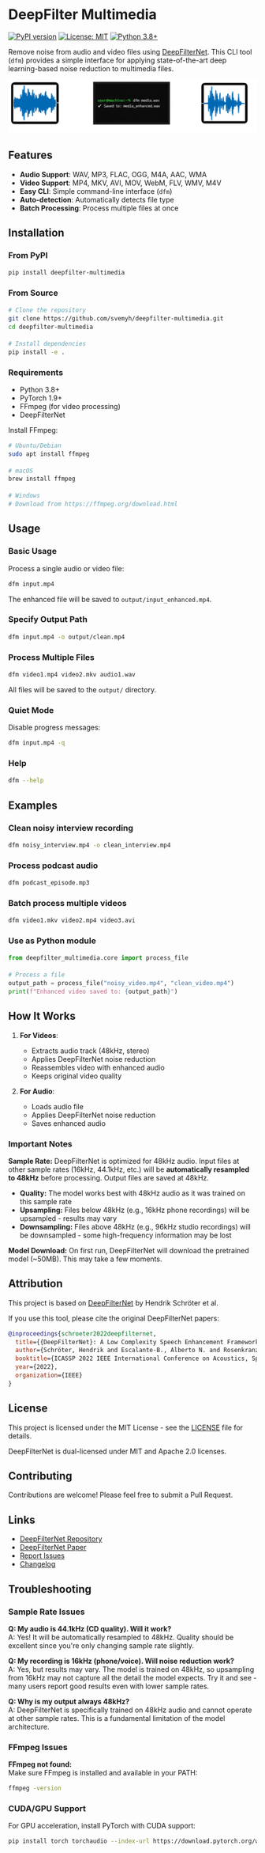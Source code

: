 # DeepFilter Multimedia

[![PyPI version](https://img.shields.io/pypi/v/deepfilter-multimedia.svg)](https://pypi.org/project/deepfilter-multimedia/)
[![License: MIT](https://img.shields.io/badge/License-MIT-yellow.svg)](https://opensource.org/licenses/MIT)
[![Python 3.8+](https://img.shields.io/badge/python-3.8+-blue.svg)](https://www.python.org/downloads/)

Remove noise from audio and video files using [DeepFilterNet](https://github.com/Rikorose/DeepFilterNet). This CLI tool (`dfm`) provides a simple interface for applying state-of-the-art deep learning-based noise reduction to multimedia files.

<div align="center">
  <img src="https://raw.githubusercontent.com/svemyh/deepfilter-multimedia/main/docs/assets/dfm-visualizer.png" alt="DFM Visualizer">
</div>

## Features

- **Audio Support**: WAV, MP3, FLAC, OGG, M4A, AAC, WMA
- **Video Support**: MP4, MKV, AVI, MOV, WebM, FLV, WMV, M4V
- **Easy CLI**: Simple command-line interface (`dfm`)
- **Auto-detection**: Automatically detects file type
- **Batch Processing**: Process multiple files at once

## Installation

### From PyPI

```bash
pip install deepfilter-multimedia
```

### From Source
```bash
# Clone the repository
git clone https://github.com/svemyh/deepfilter-multimedia.git
cd deepfilter-multimedia

# Install dependencies
pip install -e .
```

### Requirements

- Python 3.8+
- PyTorch 1.9+
- FFmpeg (for video processing)
- DeepFilterNet

Install FFmpeg:
```bash
# Ubuntu/Debian
sudo apt install ffmpeg

# macOS
brew install ffmpeg

# Windows
# Download from https://ffmpeg.org/download.html
```

## Usage

### Basic Usage

Process a single audio or video file:

```bash
dfm input.mp4
```

The enhanced file will be saved to `output/input_enhanced.mp4`.

### Specify Output Path

```bash
dfm input.mp4 -o output/clean.mp4
```

### Process Multiple Files

```bash
dfm video1.mp4 video2.mkv audio1.wav
```

All files will be saved to the `output/` directory.

### Quiet Mode

Disable progress messages:

```bash
dfm input.mp4 -q
```

### Help

```bash
dfm --help
```

## Examples

### Clean noisy interview recording
```bash
dfm noisy_interview.mp4 -o clean_interview.mp4
```

### Process podcast audio
```bash
dfm podcast_episode.mp3
```

### Batch process multiple videos
```bash
dfm video1.mkv video2.mp4 video3.avi
```

### Use as Python module
```python
from deepfilter_multimedia.core import process_file

# Process a file
output_path = process_file("noisy_video.mp4", "clean_video.mp4")
print(f"Enhanced video saved to: {output_path}")
```

## How It Works

1. **For Videos**:
   - Extracts audio track (48kHz, stereo)
   - Applies DeepFilterNet noise reduction
   - Reassembles video with enhanced audio
   - Keeps original video quality

2. **For Audio**:
   - Loads audio file
   - Applies DeepFilterNet noise reduction
   - Saves enhanced audio

### Important Notes

**Sample Rate:** DeepFilterNet is optimized for 48kHz audio. Input files at other sample rates (16kHz, 44.1kHz, etc.) will be **automatically resampled to 48kHz** before processing. Output files are saved at 48kHz.

- **Quality:** The model works best with 48kHz audio as it was trained on this sample rate
- **Upsampling:** Files below 48kHz (e.g., 16kHz phone recordings) will be upsampled - results may vary
- **Downsampling:** Files above 48kHz (e.g., 96kHz studio recordings) will be downsampled - some high-frequency information may be lost

**Model Download:** On first run, DeepFilterNet will download the pretrained model (~50MB). This may take a few moments.

## Attribution

This project is based on [DeepFilterNet](https://github.com/Rikorose/DeepFilterNet) by Hendrik Schröter et al.

If you use this tool, please cite the original DeepFilterNet papers:

```bibtex
@inproceedings{schroeter2022deepfilternet,
  title={{DeepFilterNet}: A Low Complexity Speech Enhancement Framework for Full-Band Audio based on Deep Filtering},
  author={Schröter, Hendrik and Escalante-B., Alberto N. and Rosenkranz, Tobias and Maier, Andreas},
  booktitle={ICASSP 2022 IEEE International Conference on Acoustics, Speech and Signal Processing (ICASSP)},
  year={2022},
  organization={IEEE}
}
```

## License

This project is licensed under the MIT License - see the [LICENSE](LICENSE) file for details.

DeepFilterNet is dual-licensed under MIT and Apache 2.0 licenses.

## Contributing

Contributions are welcome! Please feel free to submit a Pull Request.

## Links

- [DeepFilterNet Repository](https://github.com/Rikorose/DeepFilterNet)
- [DeepFilterNet Paper](https://arxiv.org/abs/2110.05588)
- [Report Issues](https://github.com/svemyh/deepfilter-multimedia/issues)
- [Changelog](CHANGELOG.md)

## Troubleshooting

### Sample Rate Issues

**Q: My audio is 44.1kHz (CD quality). Will it work?**  
A: Yes! It will be automatically resampled to 48kHz. Quality should be excellent since you're only changing sample rate slightly.

**Q: My recording is 16kHz (phone/voice). Will noise reduction work?**  
A: Yes, but results may vary. The model is trained on 48kHz, so upsampling from 16kHz may not capture all the detail the model expects. Try it and see - many users report good results even with lower sample rates.

**Q: Why is my output always 48kHz?**  
A: DeepFilterNet is specifically trained on 48kHz audio and cannot operate at other sample rates. This is a fundamental limitation of the model architecture.

### FFmpeg Issues

**FFmpeg not found:**  
Make sure FFmpeg is installed and available in your PATH:
```bash
ffmpeg -version
```

### CUDA/GPU Support

For GPU acceleration, install PyTorch with CUDA support:
```bash
pip install torch torchaudio --index-url https://download.pytorch.org/whl/cu118
```
